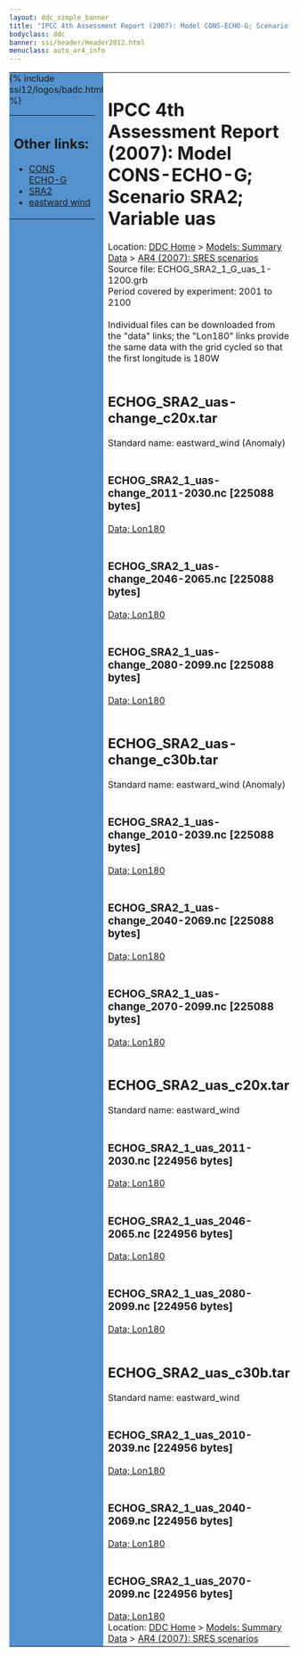 ```yaml
---
layout: ddc_simple_banner
title: "IPCC 4th Assessment Report (2007): Model CONS-ECHO-G; Scenario SRA2; Variable uas"
bodyclass: ddc
banner: ssi/header/Header2012.html
menuclass: auto_ar4_info
---
```



<table width="100%" border="0" cellspacing="0" cellpadding="0" style="border-collapse: collapse;">
<tr style="margin:0;padding:0;border:0;">
<td style="margin:0;padding:0;border:0;height:1pt;width:150pt;background:#5492CD;" valign="top" >

<div id="lh-col2" class="auto_ar4_info">
<table class="menumain" bgcolor="#5492CD" cellspacing="0" width="100%" border="0">
<tr><td>
<h2> Other links:</h2>
<ul>
<li><a href="/auto/ar4/model-CONS-ECHO-G.html">CONS<br/>ECHO-G</a></li>
<li><a href="/auto/ar4/scenario-SRA2.html">SRA2</a></li>
<li><a href="/auto/ar4/var-eastward_wind.html">eastward wind</a></li>
</ul>
</td></tr>
{% include ssi12/logos/badc.html %}
</table>
</div>
</td>
<td><h1>IPCC 4th Assessment Report (2007): Model CONS-ECHO-G; Scenario SRA2; Variable uas</h1>

<!-- Breadcrumb1 -->
<div id="breadcrumb1" align="left">
Location: <a href="/index.html">DDC Home</a> > <a href="/sim/gcm_clim/">Models: Summary Data</a>
> <a href="/sim/gcm_clim/SRES_AR4/index.html">AR4 (2007): SRES scenarios</a>
</div>
<!-- End of Breadcrumb1 -->Source file: ECHOG_SRA2_1_G_uas_1-1200.grb
<br/>
Period covered by experiment: 2001 to 2100<br/>
<br/>Individual files can be downloaded from the "data" links; the "Lon180" links provide the same data
         with the grid cycled so that the first longitude is 180W<br/>
<br/><h2>ECHOG_SRA2_uas-change_c20x.tar</h2>
Standard name: eastward_wind (Anomaly)<br>
<br/><h3>ECHOG_SRA2_1_uas-change_2011-2030.nc [225088 bytes]</h3>
<a href="/cgi-bin/downl/ar4_nc/uas/ECHOG_SRA2_1_uas-change_2011-2030.nc">Data; </a><a href="/cgi-bin/downl/ar4_nc/uas/ECHOG_SRA2_1_uas-change_2011-2030.cyto180.nc"> Lon180</a><br/>
<br/><h3>ECHOG_SRA2_1_uas-change_2046-2065.nc [225088 bytes]</h3>
<a href="/cgi-bin/downl/ar4_nc/uas/ECHOG_SRA2_1_uas-change_2046-2065.nc">Data; </a><a href="/cgi-bin/downl/ar4_nc/uas/ECHOG_SRA2_1_uas-change_2046-2065.cyto180.nc"> Lon180</a><br/>
<br/><h3>ECHOG_SRA2_1_uas-change_2080-2099.nc [225088 bytes]</h3>
<a href="/cgi-bin/downl/ar4_nc/uas/ECHOG_SRA2_1_uas-change_2080-2099.nc">Data; </a><a href="/cgi-bin/downl/ar4_nc/uas/ECHOG_SRA2_1_uas-change_2080-2099.cyto180.nc"> Lon180</a><br/>
<br/><h2>ECHOG_SRA2_uas-change_c30b.tar</h2>
Standard name: eastward_wind (Anomaly)<br>
<br/><h3>ECHOG_SRA2_1_uas-change_2010-2039.nc [225088 bytes]</h3>
<a href="/cgi-bin/downl/ar4_nc/uas/ECHOG_SRA2_1_uas-change_2010-2039.nc">Data; </a><a href="/cgi-bin/downl/ar4_nc/uas/ECHOG_SRA2_1_uas-change_2010-2039.cyto180.nc"> Lon180</a><br/>
<br/><h3>ECHOG_SRA2_1_uas-change_2040-2069.nc [225088 bytes]</h3>
<a href="/cgi-bin/downl/ar4_nc/uas/ECHOG_SRA2_1_uas-change_2040-2069.nc">Data; </a><a href="/cgi-bin/downl/ar4_nc/uas/ECHOG_SRA2_1_uas-change_2040-2069.cyto180.nc"> Lon180</a><br/>
<br/><h3>ECHOG_SRA2_1_uas-change_2070-2099.nc [225088 bytes]</h3>
<a href="/cgi-bin/downl/ar4_nc/uas/ECHOG_SRA2_1_uas-change_2070-2099.nc">Data; </a><a href="/cgi-bin/downl/ar4_nc/uas/ECHOG_SRA2_1_uas-change_2070-2099.cyto180.nc"> Lon180</a><br/>
<br/><h2>ECHOG_SRA2_uas_c20x.tar</h2>
Standard name: eastward_wind<br>
<br/><h3>ECHOG_SRA2_1_uas_2011-2030.nc [224956 bytes]</h3>
<a href="/cgi-bin/downl/ar4_nc/uas/ECHOG_SRA2_1_uas_2011-2030.nc">Data; </a><a href="/cgi-bin/downl/ar4_nc/uas/ECHOG_SRA2_1_uas_2011-2030.cyto180.nc"> Lon180</a><br/>
<br/><h3>ECHOG_SRA2_1_uas_2046-2065.nc [224956 bytes]</h3>
<a href="/cgi-bin/downl/ar4_nc/uas/ECHOG_SRA2_1_uas_2046-2065.nc">Data; </a><a href="/cgi-bin/downl/ar4_nc/uas/ECHOG_SRA2_1_uas_2046-2065.cyto180.nc"> Lon180</a><br/>
<br/><h3>ECHOG_SRA2_1_uas_2080-2099.nc [224956 bytes]</h3>
<a href="/cgi-bin/downl/ar4_nc/uas/ECHOG_SRA2_1_uas_2080-2099.nc">Data; </a><a href="/cgi-bin/downl/ar4_nc/uas/ECHOG_SRA2_1_uas_2080-2099.cyto180.nc"> Lon180</a><br/>
<br/><h2>ECHOG_SRA2_uas_c30b.tar</h2>
Standard name: eastward_wind<br>
<br/><h3>ECHOG_SRA2_1_uas_2010-2039.nc [224956 bytes]</h3>
<a href="/cgi-bin/downl/ar4_nc/uas/ECHOG_SRA2_1_uas_2010-2039.nc">Data; </a><a href="/cgi-bin/downl/ar4_nc/uas/ECHOG_SRA2_1_uas_2010-2039.cyto180.nc"> Lon180</a><br/>
<br/><h3>ECHOG_SRA2_1_uas_2040-2069.nc [224956 bytes]</h3>
<a href="/cgi-bin/downl/ar4_nc/uas/ECHOG_SRA2_1_uas_2040-2069.nc">Data; </a><a href="/cgi-bin/downl/ar4_nc/uas/ECHOG_SRA2_1_uas_2040-2069.cyto180.nc"> Lon180</a><br/>
<br/><h3>ECHOG_SRA2_1_uas_2070-2099.nc [224956 bytes]</h3>
<a href="/cgi-bin/downl/ar4_nc/uas/ECHOG_SRA2_1_uas_2070-2099.nc">Data; </a><a href="/cgi-bin/downl/ar4_nc/uas/ECHOG_SRA2_1_uas_2070-2099.cyto180.nc"> Lon180</a><br/>
<!-- Breadcrumb2 -->
<div id="breadcrumb2" align="left">
Location: <a href="/index.html">DDC Home</a> > <a href="/sim/gcm_clim/">Models: Summary Data</a>
> <a href="/sim/gcm_clim/SRES_AR4/index.html">AR4 (2007): SRES scenarios</a>
</div>
<!-- End of Breadcrumb2 --></td></tr></table>
